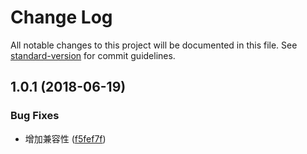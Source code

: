 # Change Log

All notable changes to this project will be documented in this file. See [standard-version](https://github.com/conventional-changelog/standard-version) for commit guidelines.

<a name="1.0.1"></a>
## 1.0.1 (2018-06-19)


### Bug Fixes

* 增加兼容性 ([f5fef7f](https://github.com/zhongzhi107/babel-plugin-syntax-import-async-component-sync/commit/f5fef7f))

